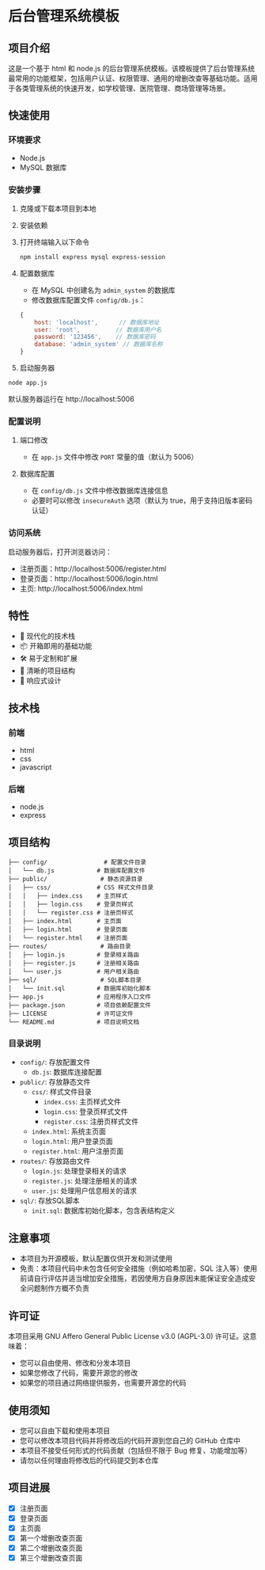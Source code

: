# 后台管理系统模板

## 项目介绍

这是一个基于 html 和 node.js 的后台管理系统模板。该模板提供了后台管理系统最常用的功能框架，包括用户认证、权限管理、通用的增删改查等基础功能。适用于各类管理系统的快速开发，如学校管理、医院管理、商场管理等场景。

## 快速使用

### 环境要求

* Node.js
* MySQL 数据库

### 安装步骤

1. 克隆或下载本项目到本地
2. 安装依赖
3. 打开终端输入以下命令

   ```bash
   npm install express mysql express-session
   ```
4. 配置数据库

   - 在 MySQL 中创建名为 `admin_system` 的数据库
   - 修改数据库配置文件 `config/db.js`：

   ```javascript
   {
       host: 'localhost',      // 数据库地址
       user: 'root',          // 数据库用户名
       password: '123456',    // 数据库密码
       database: 'admin_system' // 数据库名称
   }
   ```
5. 启动服务器

```bash
node app.js
```

默认服务器运行在 http://localhost:5006

### 配置说明

1. 端口修改

   - 在 `app.js` 文件中修改 `PORT` 常量的值（默认为 5006）
2. 数据库配置

   - 在 `config/db.js` 文件中修改数据库连接信息
   - 必要时可以修改 `insecureAuth` 选项（默认为 true，用于支持旧版本密码认证）

### 访问系统

启动服务器后，打开浏览器访问：

- 注册页面：http://localhost:5006/register.html
- 登录页面：http://localhost:5006/login.html
- 主页: http://localhost:5006/index.html

## 特性

* 🚀 现代化的技术栈
* 📦 开箱即用的基础功能
* 🛠️ 易于定制和扩展
* 🎨 清晰的项目结构
* 📱 响应式设计

## 技术栈

### 前端

* html
* css
* javascript

### 后端

* node.js
* express

## 项目结构

```
├── config/                # 配置文件目录
│   └── db.js            # 数据库配置文件
├── public/               # 静态资源目录
│   ├── css/             # CSS 样式文件目录
│   │   ├── index.css    # 主页样式
│   │   ├── login.css    # 登录页样式
│   │   └── register.css # 注册页样式
│   ├── index.html       # 主页面
│   ├── login.html       # 登录页面
│   └── register.html    # 注册页面
├── routes/               # 路由目录
│   ├── login.js         # 登录相关路由
│   ├── register.js      # 注册相关路由
│   └── user.js          # 用户相关路由
├── sql/                  # SQL脚本目录
│   └── init.sql         # 数据库初始化脚本
├── app.js               # 应用程序入口文件
├── package.json         # 项目依赖配置文件
├── LICENSE              # 许可证文件
└── README.md            # 项目说明文档
```

### 目录说明

* `config/`: 存放配置文件
  - `db.js`: 数据库连接配置
* `public/`: 存放静态文件
  - `css/`: 样式文件目录
    - `index.css`: 主页样式文件
    - `login.css`: 登录页样式文件
    - `register.css`: 注册页样式文件
  - `index.html`: 系统主页面
  - `login.html`: 用户登录页面
  - `register.html`: 用户注册页面
* `routes/`: 存放路由文件
  - `login.js`: 处理登录相关的请求
  - `register.js`: 处理注册相关的请求
  - `user.js`: 处理用户信息相关的请求
* `sql/`: 存放SQL脚本
  - `init.sql`: 数据库初始化脚本，包含表结构定义

## 注意事项

* 本项目为开源模板，默认配置仅供开发和测试使用
* 免责：本项目代码中未包含任何安全措施（例如哈希加密，SQL 注入等）使用前请自行评估并适当增加安全措施，若因使用方自身原因未能保证安全造成安全问题制作方概不负责

## 许可证

本项目采用 GNU Affero General Public License v3.0 (AGPL-3.0) 许可证。这意味着：

* 您可以自由使用、修改和分发本项目
* 如果您修改了代码，需要开源您的修改
* 如果您的项目通过网络提供服务，也需要开源您的代码

## 使用须知

* 您可以自由下载和使用本项目
* 您可以修改本项目代码并将修改后的代码开源到您自己的 GitHub 仓库中
* 本项目不接受任何形式的代码贡献（包括但不限于 Bug 修复、功能增加等）
* 请勿以任何理由将修改后的代码提交到本仓库

## 项目进展

* [X] 注册页面
* [X] 登录页面
* [X] 主页面
* [X] 第一个增删改查页面
* [X] 第二个增删改查页面
* [X] 第三个增删改查页面
